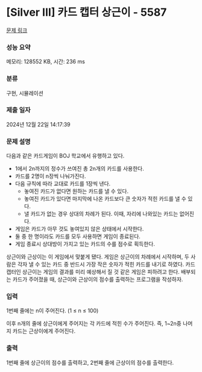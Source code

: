 # [Silver III] 카드 캡터 상근이 - 5587 

[문제 링크](https://www.acmicpc.net/problem/5587) 

### 성능 요약

메모리: 128552 KB, 시간: 236 ms

### 분류

구현, 시뮬레이션

### 제출 일자

2024년 12월 22일 14:17:39

### 문제 설명

<p style="user-select: auto !important;">다음과 같은 카드게임이 BOJ 학교에서 유행하고 있다.</p>

<ul style="user-select: auto !important;">
	<li style="user-select: auto !important;">1에서 2n까지의 정수가 쓰여진 총 2n개의 카드를 사용한다.</li>
	<li style="user-select: auto !important;">카드를 2명이 n장씩 나눠가진다.</li>
	<li style="user-select: auto !important;">다음 규칙에 따라 교대로 카드를 1장씩 낸다.
	<ul style="user-select: auto !important;">
		<li style="user-select: auto !important;">놓여진 카드가 없다면 원하는 카드를 낼 수 있다.</li>
		<li style="user-select: auto !important;">놓여진 카드가 있다면 마지막에 나온 카드보다 큰 숫자가 적힌 카드를 낼 수 있다.</li>
		<li style="user-select: auto !important;">낼 카드가 없는 경우 상대의 차례가 된다. 이때, 자리에 나와있는 카드는 없어진다.</li>
	</ul>
	</li>
	<li style="user-select: auto !important;">게임은 카드가 아무 것도 놓여있지 않은 상태에서 시작한다.</li>
	<li style="user-select: auto !important;">둘 중 한 명이라도 카드를 모두 사용하면 게임이 종료된다.</li>
	<li style="user-select: auto !important;">게임 종료시 상대방이 가지고 있는 카드의 수를 점수로 획득한다.</li>
</ul>

<p style="user-select: auto !important;">상근이와 근상이는 이 게임에서 맞붙게 됐다. 게임은 상근이의 차례에서 시작하며, 두 사람은 각자 낼 수 있는 카드 중 반드시 가장 작은 숫자가 적힌 카드를 내기로 하였다. 카드 캡터인 상근이는 게임의 결과를 미리 예상해서 질 것 같은 게임은 피하려고 한다. 배부되는 카드가 주어졌을 때, 상근이와 근상이의 점수를 출력하는 프로그램을 작성하자.</p>

### 입력 

 <p style="user-select: auto !important;">1번째 줄에는 n이 주어진다. (1 ≤ n ≤ 100)</p>

<p style="user-select: auto !important;">이후 n개의 줄에 상근이에게 주어지는 각 카드에 적힌 수가 주어진다. 즉, 1~2n중 나머지 카드는 근상이에게 주어진다.</p>

### 출력 

 <p style="user-select: auto !important;">1번째 줄에 상근이의 점수를 출력하고, 2번째 줄에 근상이의 점수를 출력한다.</p>

